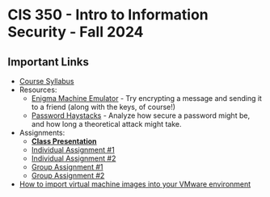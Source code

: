 # CIS 350 - Intro to Information Security - Fall 2024

## Important Links

* [Course Syllabus](SYLLABUS.md)
* Resources:
  * [Enigma Machine Emulator](https://www.101computing.net/enigma-machine-emulator/) - Try encrypting a message and sending it to a friend (along with the keys, of course!)
  * [Password Haystacks](https://www.grc.com/haystack.htm) - Analyze how secure a password might be, and how long a theoretical attack might take.
* Assignments:
  * **[Class Presentation](P_ASSIGN.md)**
  * [Individual Assignment #1](I_ASSIGN1.md)
  * [Individual Assignment #2](I_ASSIGN2.md)
  * [Group Assignment #1](G_ASSIGN1.md)
  * [Group Assignment #2](G_ASSIGN2.md)
* [How to import virtual machine images into your VMware environment](VM_IMPORT.md)
